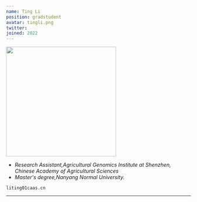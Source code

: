 ```yaml
---
name: Ting Li
position: gradstudent
avatar: tingli.png
twitter:
joined: 2022
---
```


<img width="300" src="{{site.baseurl}}/images/people/{{page.avatar}}" data-action="zoom">

- _Research Assistant,Agricultural Genomics Institute at Shenzhen, Chinese Academy of Agricultural Sciences_<br>
- _Master's degree,Nanyang Normal University._

<i class="fa fa-envelope-o"></i>`liting01caas.cn`<br>

<hr>

